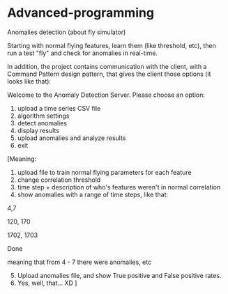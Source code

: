 # Advanced-programming

Anomalies detection (about fly simulator)

Starting with normal flying features, learn them (like threshold, etc), then run a test "fly" and check for anomalies in real-time.

In addition, the project contains communication with the client, with a Command Pattern design pattern, that gives the client those options (it looks like that):

Welcome to the Anomaly Detection Server.
Please choose an option:
1. upload a time series CSV file
2. algorithm settings
3. detect anomalies
4. display results
5. upload anomalies and analyze results
6. exit

[Meaning:

1. upload file to train normal flying parameters for each feature
2. change correlation threshold
3. time step + description of who's features weren't in normal correlation
4. show anomalies with a range of time steps, like that:

4,7

120, 170

1702, 1703

Done
  
  meaning that from 4 - 7 there were anomalies, etc
  
5. Upload anomalies file, and show True positive and False positive rates.
6. Yes, well, that... XD
]

